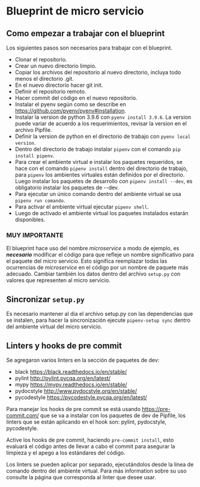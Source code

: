 # Blueprint de micro servicio



## Como empezar a trabajar con el blueprint

Los siguientes pasos son necesarios para trabajar con el blueprint.

* Clonar el repositorio.
* Crear un nuevo directorio limpio.
* Copiar los archivos del repositorio al nuevo directorio, incluya todo menos el directorio .git.
* En el nuevo directorio hacer git init.
* Definir el repositorio remoto.
* Hacer commit del código en el nuevo repositorio.
* Instalar el pyenv según como se describe en https://github.com/pyenv/pyenv#installation.
* Instalar la version de python 3.9.6 con `pyenv install 3.9.6`. La version puede variar de acuerdo a los requerimientos,
  revisar la version en el archivo Pipfile.
* Definir la version de python en el directorio de trabajo con `pyenv local version`.
* Dentro del directorio de trabajo instalar `pipenv` con el comando `pip install pipenv`.
* Para crear el ambiente virtual e instalar los paquetes requeridos, se hace con el comando `pipenv install` dentro del
  directorio de trabajo, para `pipenv` los ambientes virtuales están definidos por el directorio. Luego instalar los
  paquetes de desarrollo con `pipenv install --dev`, es obligatorio instalar los paquetes de --dev.
* Para ejecutar un único comando dentro del ambiente virtual se usa `pipenv run comando`.
* Para activar el ambiente virtual ejecutar `pipenv shell`.
* Luego de activado el ambiente virtual los paquetes instalados estarán disponibles.

### MUY IMPORTANTE

El blueprint hace uso del nombre _microservice_ a modo de ejemplo, es **_necesario_** modificar el código para que refleje
un nombre significativo para el paquete del micro servicio. Esto significa reemplazar todas las ocurrencias de _microservice_
en el código por un nombre de paquete más adecuado. Cambiar también los datos dentro del archivo `setup.py` con valores
que representen al micro servicio.

## Sincronizar `setup.py`

Es necesario mantener al dia el archivo setup.py con las dependencias que se instalen, para hacer la sincronización
ejecute `pipenv-setup sync` dentro del ambiente virtual del micro servicio.

## Linters y hooks de pre commit

Se agregaron varios linters en la sección de paquetes de dev:

* black https://black.readthedocs.io/en/stable/
* pylint http://pylint.pycqa.org/en/latest/
* mypy https://mypy.readthedocs.io/en/stable/
* pydocstyle http://www.pydocstyle.org/en/stable/
* pycodestyle https://pycodestyle.pycqa.org/en/latest/

Para manejar los hooks de pre commit se está usando https://pre-commit.com/ que se va a instalar con los paquetes de dev
de Pipfile, los linters que se están aplicando en el hook son: pylint, pydocstyle, pycodestyle.

Active los hooks de pre commit, haciendo `pre-commit install`, esto evaluará el código antes de llevar a cabo el commit
para asegurar la limpieza y el apego a los estándares del código.

Los linters se pueden aplicar por separado, ejecutándolos desde la línea de comando dentro del ambiente virtual. Para
más information sobre su uso consulte la página que corresponda al linter que desee usar.
